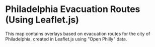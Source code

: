 # Philadelphia Evacuation Routes (Using Leaflet.js)

This map contains overlays based on evacuation routes for the city of Philadelphia, created in Leaflet.js using "Open Philly" data.

